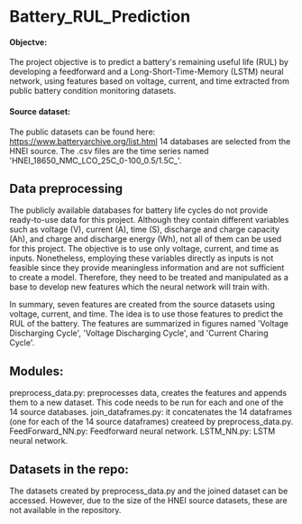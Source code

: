 # Battery_RUL_Prediction
#### Objectve: 
The project objective is to predict a battery's remaining useful life (RUL) by developing a feedforward and a Long-Short-Time-Memory (LSTM) neural network, using features based on voltage, current, and time extracted from public battery condition monitoring datasets.

#### Source dataset:
The public datasets can be found here: https://www.batteryarchive.org/list.html
14 databases are selected from the HNEI source. The .csv files are the time series named 'HNEI_18650_NMC_LCO_25C_0-100_0.5/1.5C_'.

## Data preprocessing
The publicly available databases for battery life cycles do not provide ready-to-use data for this project. Although they contain different variables such as voltage (V), current (A), time (S), discharge and charge capacity (Ah), and charge and discharge energy (Wh), not all of them can be used for this project. The objective is to use only voltage, current, and time as inputs. Nonetheless, employing these variables directly as inputs is not feasible since they provide meaningless information and are not sufficient to create a model. Therefore, they need to be treated and manipulated as a base to develop new features which the neural network will train with. 

In summary, seven features are created from the source datasets using voltage, current, and time. The idea is to use those features to predict the RUL of the battery. The features are summarized in figures named 'Voltage Discharging Cycle', 'Voltage Discharging Cycle', and 'Current Charing Cycle'.

## Modules:
preprocess_data.py: preprocesses data, creates the features and appends them to a new dataset. This code needs to be run for each and one of the 14 source databases.
join_dataframes.py: it concatenates the 14 dataframes (one for each of the 14 source dataframes) createed by preprocess_data.py.
FeedForward_NN.py: Feedforward neural network.
LSTM_NN.py: LSTM neural network.

## Datasets in the repo:
The datasets created by preprocess_data.py and the joined dataset can be accessed. However, due to the size of the HNEI source datasets, these are not available in the repository. 
